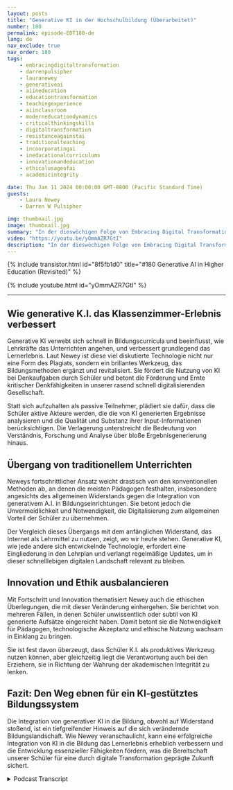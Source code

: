 ```yaml
---
layout: posts
title: "Generative KI in der Hochschulbildung (Überarbeitet)"
number: 180
permalink: episode-EDT180-de
lang: de
nav_exclude: true
nav_order: 180
tags:
    - embracingdigitaltransformation
    - darrenpulsipher
    - lauranewey
    - generativeai
    - aiineducation
    - educationtransformation
    - teachingexperience
    - aiinclassroom
    - moderneducationdynamics
    - criticalthinkingskills
    - digitaltransformation
    - resistanceagainstai
    - traditionalteaching
    - incoorporatingai
    - ineducationalcurriculums
    - innovationandeducation
    - ethicalusageofai
    - academicintegrity

date: Thu Jan 11 2024 00:00:00 GMT-0800 (Pacific Standard Time)
guests:
    - Laura Newey
    - Darren W Pulsipher

img: thumbnail.jpg
image: thumbnail.jpg
summary: "In der dieswöchigen Folge von Embracing Digital Transformation interviewt Darren Pulsipher die Gastrednerin Laura Newey über ihre faszinierende Reise durch die kritisch aufkommende Welt der Generativen KI, insbesondere im Bildungssektor. Sie deckt die Transformation ihrer Lehrerfahrung und die Bereicherung der Lernergebnisse ihrer Schüler durch KI auf und analysiert ausführlich die Anpassung an moderne Bildungsdynamiken."
video: "https://youtu.be/yOmmAZR7GtI"
description: "In der dieswöchigen Folge von Embracing Digital Transformation interviewt Darren Pulsipher die Gastrednerin Laura Newey über ihre faszinierende Reise durch die kritisch aufkommende Welt der Generativen KI, insbesondere im Bildungssektor. Sie deckt die Transformation ihrer Lehrerfahrung und die Bereicherung der Lernergebnisse ihrer Schüler durch KI auf und analysiert ausführlich die Anpassung an moderne Bildungsdynamiken."
---
```


<div>
{% include transistor.html id="8f5fb1d0" title="#180 Generative AI in Higher Education (Revisited)" %}

{% include youtube.html id="yOmmAZR7GtI" %}
</div>

---

## Wie generative K.I. das Klassenzimmer-Erlebnis verbessert

Generative KI verwebt sich schnell in Bildungscurricula und beeinflusst, wie Lehrkräfte das Unterrichten angehen, und verbessert grundlegend das Lernerlebnis. Laut Newey ist diese viel diskutierte Technologie nicht nur eine Form des Plagiats, sondern ein brillantes Werkzeug, das Bildungsmethoden ergänzt und revitalisiert. Sie fördert die Nutzung von KI bei Denkaufgaben durch Schüler und betont die Förderung und Ernte kritischer Denkfähigkeiten in unserer rasend schnell digitalisierenden Gesellschaft.

Statt sich aufzuhalten als passive Teilnehmer, plädiert sie dafür, dass die Schüler aktive Akteure werden, die die von KI generierten Ergebnisse analysieren und die Qualität und Substanz ihrer Input-Informationen berücksichtigen. Die Verlagerung unterstreicht die Bedeutung von Verständnis, Forschung und Analyse über bloße Ergebnisgenerierung hinaus.

## Übergang von traditionellem Unterrichten

Neweys fortschrittlicher Ansatz weicht drastisch von den konventionellen Methoden ab, an denen die meisten Pädagogen festhalten, insbesondere angesichts des allgemeinen Widerstands gegen die Integration von generativem A.I. in Bildungseinrichtungen. Sie betont jedoch die Unvermeidlichkeit und Notwendigkeit, die Digitalisierung zum allgemeinen Vorteil der Schüler zu übernehmen.

Der Vergleich dieses Übergangs mit dem anfänglichen Widerstand, das Internet als Lehrmittel zu nutzen, zeigt, wo wir heute stehen. Generative KI, wie jede andere sich entwickelnde Technologie, erfordert eine Eingliederung in den Lehrplan und verlangt regelmäßige Updates, um in dieser schnelllebigen digitalen Landschaft relevant zu bleiben.

## Innovation und Ethik ausbalancieren

Mit Fortschritt und Innovation thematisiert Newey auch die ethischen Überlegungen, die mit dieser Veränderung einhergehen. Sie berichtet von mehreren Fällen, in denen Schüler unwissentlich oder subtil von KI generierte Aufsätze eingereicht haben. Damit betont sie die Notwendigkeit für Pädagogen, technologische Akzeptanz und ethische Nutzung wachsam in Einklang zu bringen.

Sie ist fest davon überzeugt, dass Schüler K.I. als produktives Werkzeug nutzen können, aber gleichzeitig liegt die Verantwortung auch bei den Erziehern, sie in Richtung der Wahrung der akademischen Integrität zu lenken.

## Fazit: Den Weg ebnen für ein KI-gestütztes Bildungssystem

Die Integration von generativer KI in die Bildung, obwohl auf Widerstand stoßend, ist ein tiefgreifender Hinweis auf die sich verändernde Bildungslandschaft. Wie Newey veranschaulicht, kann eine erfolgreiche Integration von KI in die Bildung das Lernerlebnis erheblich verbessern und die Entwicklung essenzieller Fähigkeiten fördern, was die Bereitschaft unserer Schüler für eine durch digitale Transformation geprägte Zukunft sichert.



<details>
<summary> Podcast Transcript </summary>

<p></p>

</details>
